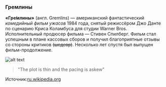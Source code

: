 ### Гремлины

**«Гре́млины»** (англ. Gremlins) — американский фантастический _комедийный фильм ужасов_ 1984 года, снятый режиссёром Джо Данте по сценарию Криса Коламбуса для студии Warner Bros. Исполнительный продюсер фильма — Стивен Спилберг. Фильм стал успешным в плане кассовых сборов и получил благоприятные отзывы со стороны критиков ~~(шедевр)~~. Несколько лет спустя был выпущен фильм-продолжение.

![alt text](https://upload.wikimedia.org/wikipedia/ru/5/50/%D0%93%D1%80%D0%B5%D0%BC%D0%BB%D0%B8%D0%BD%D1%8B.jpg "постер")

> "The plot is thin and the pacing is askew"


Источник:[ru.wikipedia.org](ru.wikipedia.org/wiki/%D0%93%D1%80%D0%B5%D0%BC%D0%BB%D0%B8%D0%BD%D1%8B)
